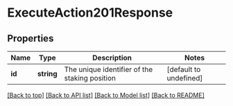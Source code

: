 # ExecuteAction201Response

## Properties

|Name | Type | Description | Notes|
|------------ | ------------- | ------------- | -------------|
|**id** | **string** | The unique identifier of the staking position | [default to undefined]|




[[Back to top]](#) [[Back to API list]](../../README.md#documentation-for-api-endpoints) [[Back to Model list]](../../README.md#documentation-for-models) [[Back to README]](../../README.md)
